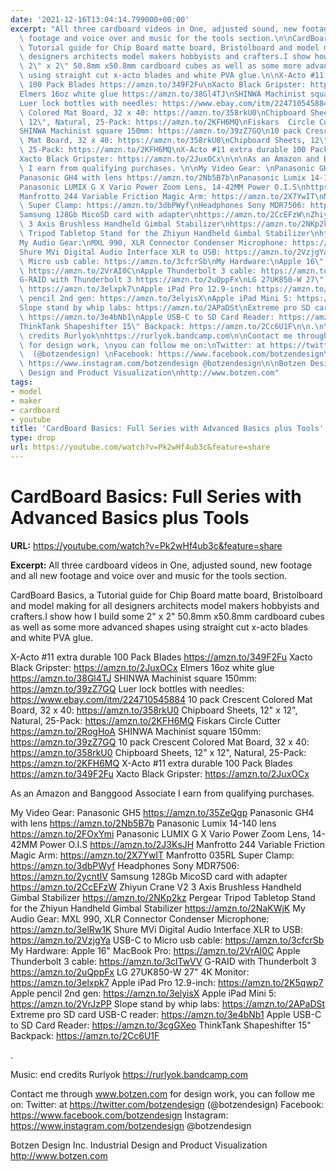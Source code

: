 ```yaml
---
date: '2021-12-16T13:04:14.799000+00:00'
excerpt: "All three cardboard videos in One, adjusted sound, new footage and all new\
  \ footage and voice over and music for the tools section.\n\nCardBoard Basics, a\
  \ Tutorial guide for Chip Board matte board, Bristolboard and model making for all\
  \ designers architects model makers hobbyists and crafters.I show how I build some\
  \ 2\" x 2\" 50.8mm x50.8mm cardboard cubes as well as some more advanced shapes\
  \ using straight cut x-acto blades and white PVA glue.\n\nX-Acto #11 extra durable\
  \ 100 Pack Blades https://amzn.to/349F2Fu\nXacto Black Gripster: https://amzn.to/2JuxOCx\n\
  Elmers 16oz white glue https://amzn.to/38Gl4TJ\nSHINWA Machinist square 150mm: https://amzn.to/39zZ7GQ\n\
  Luer lock bottles with needles: https://www.ebay.com/itm/224710545884\n10 pack Crescent\
  \ Colored Mat Board, 32 x 40: https://amzn.to/358rkU0\nChipboard Sheets, 12\" x\
  \ 12\", Natural, 25-Pack: https://amzn.to/2KFH6MQ\nFiskars  Circle Cutter https://amzn.to/2RogHoA\n\
  SHINWA Machinist square 150mm: https://amzn.to/39zZ7GQ\n10 pack Crescent Colored\
  \ Mat Board, 32 x 40: https://amzn.to/358rkU0\nChipboard Sheets, 12\" x 12\", Natural,\
  \ 25-Pack: https://amzn.to/2KFH6MQ\nX-Acto #11 extra durable 100 Pack Blades https://amzn.to/349F2Fu\n\
  Xacto Black Gripster: https://amzn.to/2JuxOCx\n\n\nAs an Amazon and Banggood Associate\
  \ I earn from qualifying purchases. \n\nMy Video Gear: \nPanasonic GH5 https://amzn.to/35ZeQgp\n\
  Panasonic GH4 with lens https://amzn.to/2Nb5B7b\nPanasonic Lumix 14-140 lens https://amzn.to/2FOxYmi\n\
  Panasonic LUMIX G X Vario Power Zoom Lens, 14-42MM Power O.I.S\nhttps://amzn.to/2J3KsJH\n\
  Manfrotto 244 Variable Friction Magic Arm: https://amzn.to/2X7YwIT\nManfrotto 035RL\
  \ Super Clamp: https://amzn.to/3dbPWyf\nHeadphones Sony MDR7506: https://amzn.to/2ycntIV\n\
  Samsung 128Gb MicoSD card with adapter\nhttps://amzn.to/2CcEFzW\nZhiyun Crane V2\
  \ 3 Axis Brushless Handheld Gimbal Stabilizer\nhttps://amzn.to/2NKp2kz\nPergear\
  \ Tripod Tabletop Stand for the Zhiyun Handheld Gimbal Stabilizer\nhttps://amzn.to/2NaKWjK\n\
  My Audio Gear:\nMXL 990, XLR Connector Condenser Microphone: https://amzn.to/3elRw1K\n\
  Shure MVi Digital Audio Interface XLR to USB: https://amzn.to/2VzjgYa\nUSB-C to\
  \ Micro usb cable: https://amzn.to/3cfcrSb\nMy Hardware:\nApple 16\" MacBook Pro:\
  \ https://amzn.to/2VrAI0C\nApple Thunderbolt 3 cable: https://amzn.to/3clTwVV \n\
  G-RAID with Thunderbolt 3 https://amzn.to/2uQppFx\nLG 27UK850-W 27\" 4K Monitor:\
  \ https://amzn.to/3elxpk7\nApple iPad Pro 12.9-inch: https://amzn.to/2K5qwp7\nApple\
  \ pencil 2nd gen: https://amzn.to/3elyisX\nApple iPad Mini 5: https://amzn.to/2VrJzPP\n\
  Slope stand by whip labs: https://amzn.to/2APaDSt\nExtreme pro SD card USB-C reader:\
  \ https://amzn.to/3e4bNb1\nApple USB-C to SD Card Reader: https://amzn.to/3cgGXeo\n\
  ThinkTank Shapeshifter 15\" Backpack: https://amzn.to/2Cc6U1F\n\n.\n\nMusic: end\
  \ credits Rurlyok\nhttps://rurlyok.bandcamp.com\n\nContact me through www.botzen.com\
  \ for design work, \nyou can follow me on:\nTwitter: at https://twitter.com/botzendesign\
  \  (@botzendesign) \nFacebook: https://www.facebook.com/botzendesign\nInstagram:\
  \ https://www.instagram.com/botzendesign @botzendesign\n\nBotzen Design Inc.\nIndustrial\
  \ Design and Product Visualization\nhttp://www.botzen.com"
tags:
- model
- maker
- cardboard
- youtube
title: 'CardBoard Basics: Full Series with Advanced Basics plus Tools'
type: drop
url: https://youtube.com/watch?v=Pk2wHf4ub3c&feature=share
---
```


# CardBoard Basics: Full Series with Advanced Basics plus Tools

**URL:** https://youtube.com/watch?v=Pk2wHf4ub3c&feature=share

**Excerpt:** All three cardboard videos in One, adjusted sound, new footage and all new footage and voice over and music for the tools section.

CardBoard Basics, a Tutorial guide for Chip Board matte board, Bristolboard and model making for all designers architects model makers hobbyists and crafters.I show how I build some 2" x 2" 50.8mm x50.8mm cardboard cubes as well as some more advanced shapes using straight cut x-acto blades and white PVA glue.

X-Acto #11 extra durable 100 Pack Blades https://amzn.to/349F2Fu
Xacto Black Gripster: https://amzn.to/2JuxOCx
Elmers 16oz white glue https://amzn.to/38Gl4TJ
SHINWA Machinist square 150mm: https://amzn.to/39zZ7GQ
Luer lock bottles with needles: https://www.ebay.com/itm/224710545884
10 pack Crescent Colored Mat Board, 32 x 40: https://amzn.to/358rkU0
Chipboard Sheets, 12" x 12", Natural, 25-Pack: https://amzn.to/2KFH6MQ
Fiskars  Circle Cutter https://amzn.to/2RogHoA
SHINWA Machinist square 150mm: https://amzn.to/39zZ7GQ
10 pack Crescent Colored Mat Board, 32 x 40: https://amzn.to/358rkU0
Chipboard Sheets, 12" x 12", Natural, 25-Pack: https://amzn.to/2KFH6MQ
X-Acto #11 extra durable 100 Pack Blades https://amzn.to/349F2Fu
Xacto Black Gripster: https://amzn.to/2JuxOCx


As an Amazon and Banggood Associate I earn from qualifying purchases. 

My Video Gear: 
Panasonic GH5 https://amzn.to/35ZeQgp
Panasonic GH4 with lens https://amzn.to/2Nb5B7b
Panasonic Lumix 14-140 lens https://amzn.to/2FOxYmi
Panasonic LUMIX G X Vario Power Zoom Lens, 14-42MM Power O.I.S
https://amzn.to/2J3KsJH
Manfrotto 244 Variable Friction Magic Arm: https://amzn.to/2X7YwIT
Manfrotto 035RL Super Clamp: https://amzn.to/3dbPWyf
Headphones Sony MDR7506: https://amzn.to/2ycntIV
Samsung 128Gb MicoSD card with adapter
https://amzn.to/2CcEFzW
Zhiyun Crane V2 3 Axis Brushless Handheld Gimbal Stabilizer
https://amzn.to/2NKp2kz
Pergear Tripod Tabletop Stand for the Zhiyun Handheld Gimbal Stabilizer
https://amzn.to/2NaKWjK
My Audio Gear:
MXL 990, XLR Connector Condenser Microphone: https://amzn.to/3elRw1K
Shure MVi Digital Audio Interface XLR to USB: https://amzn.to/2VzjgYa
USB-C to Micro usb cable: https://amzn.to/3cfcrSb
My Hardware:
Apple 16" MacBook Pro: https://amzn.to/2VrAI0C
Apple Thunderbolt 3 cable: https://amzn.to/3clTwVV 
G-RAID with Thunderbolt 3 https://amzn.to/2uQppFx
LG 27UK850-W 27" 4K Monitor: https://amzn.to/3elxpk7
Apple iPad Pro 12.9-inch: https://amzn.to/2K5qwp7
Apple pencil 2nd gen: https://amzn.to/3elyisX
Apple iPad Mini 5: https://amzn.to/2VrJzPP
Slope stand by whip labs: https://amzn.to/2APaDSt
Extreme pro SD card USB-C reader: https://amzn.to/3e4bNb1
Apple USB-C to SD Card Reader: https://amzn.to/3cgGXeo
ThinkTank Shapeshifter 15" Backpack: https://amzn.to/2Cc6U1F

.

Music: end credits Rurlyok
https://rurlyok.bandcamp.com

Contact me through www.botzen.com for design work, 
you can follow me on:
Twitter: at https://twitter.com/botzendesign  (@botzendesign) 
Facebook: https://www.facebook.com/botzendesign
Instagram: https://www.instagram.com/botzendesign @botzendesign

Botzen Design Inc.
Industrial Design and Product Visualization
http://www.botzen.com
